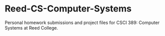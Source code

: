 # Reed-CS-Computer-Systems
Personal homework submissions and project files for CSCI 389: Computer Systems at Reed College.

